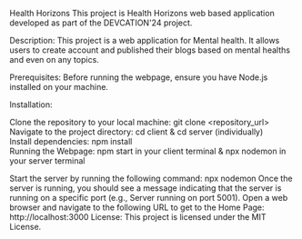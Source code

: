  Health Horizons
 This project is Health Horizons web based application developed as part of the DEVCATION'24 project.

 Description: This project is a web application for Mental health. It allows users to create account and published their blogs based on mental healths and even on any topics.

 Prerequisites: Before running the webpage, ensure you have Node.js installed on your machine.

Installation:

 Clone the repository to your local machine: git clone <repository_url> <br>
 Navigate to the project directory: cd client & cd server (individually) <br>
 Install dependencies: npm install <br>
 Running the Webpage: npm start in your client terminal & npx nodemon in your server terminal 

Start the server by running the following command: npx nodemon
Once the server is running, you should see a message indicating that the server is running on a specific port (e.g., Server running on port 5001).
Open a web browser and navigate to the following URL to get to the Home Page: http://localhost:3000
License: This project is licensed under the MIT License.
